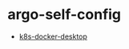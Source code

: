 # argo-self-config

* [k8s-docker-desktop](https://github.com/ymedlop-cloud/argo-self-config/tree/docker-desktop)
